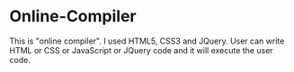 # Online-Compiler
This is "online compiler". I used HTML5, CSS3 and JQuery. User can write HTML or CSS or JavaScript or JQuery code and it will execute the user code.

